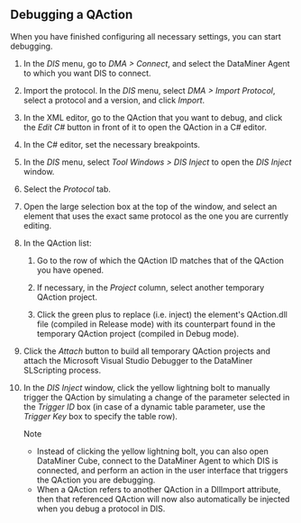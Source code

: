 ## Debugging a QAction

When you have finished configuring all necessary settings, you can start debugging.

1. In the *DIS* menu, go to *DMA \> Connect*, and select the DataMiner Agent to which you want DIS to connect.

2. Import the protocol. In the *DIS* menu, select *DMA \> Import Protocol*, select a protocol and a version, and click *Import*.

3. In the XML editor, go to the QAction that you want to debug, and click the *Edit C#* button in front of it to open the QAction in a C# editor.

4. In the C# editor, set the necessary breakpoints.

5. In the *DIS* menu, select *Tool Windows \> DIS Inject* to open the *DIS Inject* window.

6. Select the *Protocol* tab.

7. Open the large selection box at the top of the window, and select an element that uses the exact same protocol as the one you are currently editing.

8. In the QAction list:

    1. Go to the row of which the QAction ID matches that of the QAction you have opened.

    2. If necessary, in the *Project* column, select another temporary QAction project.

    3. Click the green plus to replace (i.e. inject) the element's QAction.dll file (compiled in Release mode) with its counterpart found in the temporary QAction project (compiled in Debug mode).

9. Click the *Attach* button to build all temporary QAction projects and attach the Microsoft Visual Studio Debugger to the DataMiner SLScripting process.

10. In the *DIS Inject* window, click the yellow lightning bolt to manually trigger the QAction by simulating a change of the parameter selected in the *Trigger ID* box (in case of a dynamic table parameter, use the *Trigger Key* box to specify the table row).

    > [!NOTE]
    > - Instead of clicking the yellow lightning bolt, you can also open DataMiner Cube, connect to the DataMiner Agent to which DIS is connected, and perform an action in the user interface that triggers the QAction you are debugging.
    > - When a QAction refers to another QAction in a DllImport attribute, then that referenced QAction will now also automatically be injected when you debug a protocol in DIS.
    >
